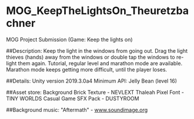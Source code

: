 # MOG_KeepTheLightsOn_Theuretzbachner
MOG Project Submission (Game: Keep the lights on)

##Description:
Keep the light in the windows from going out. Drag the light thieves (hands) away from the windows or double tap the windows to re-light them again. Tutorial, regular level and marathon mode are available. Marathon mode keeps getting more difficult, until the player loses.

##Details:
Unity version 2019.3.0a4
Minimum API: Jelly Bean (level 16)

##Asset store:
Background Brick Texture - NEVLEXT
Thaleah Pixel Font - TINY WORLDS
Casual Game SFX Pack - DUSTYROOM

##Background music:
"Aftermath" - www.soundimage.org
